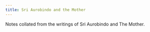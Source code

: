 ```yaml
---
title: Sri Aurobindo and the Mother
---
```


Notes collated from the writings of Sri Aurobindo and The Mother.
